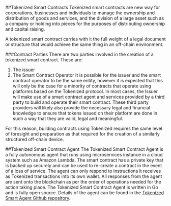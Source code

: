 ##Tokenized Smart Contracts
Tokenized smart contracts are new way for corporations, businesses and individuals to manage the ownership and distribution of goods and services, and the division of a large asset such as a company or holding into pieces for the purposes of distributing ownership and capital raising.

A tokenized smart contract carries with it the full weight of a legal document or structure that would achieve the same thing in an off-chain environment.

###Contract Parties
There are two parties involved in the creation of a tokenized smart contract. These are:
1. The issuer
2. The Smart Contract Operator
It is possible for the issuer and the smart contract operator to be the same entity, however it is expected that this will only be the case for a minority of contracts that operate using platforms based on the Tokenized protocol.
In most cases, the Issuer will make use of a smart contract agent and services provided by a third party to build and operate their smart contract. These third party providers will likely also provide the necessary legal and financial knowledge to ensure that tokens issued on their platform are done in such a way that they are valid, legal and meaningful.

For this reason, building contracts using Tokenized requires the same level of foresight and preparation as that required for the creation of a similarly structured off-chain device. 

##Tokenized Smart Contract Agent
The Tokenized Smart Contract Agent is a fully autonomous agent that runs using microservices instance in a cloud system such as Amazon Lambda. The smart contract has a private key that is backed up securely and can be used to re-create a contract in the event of a loss of service. 
The agent can only respond to instructions it receives as Tokenized transactions into its own wallet. All responses from the agent are sent onto the blockchain as per the order of operations needed for the action taking place.
The Tokenized Smart Contract Agent is written in Go and is fully open source. Details of the agent can be found in the <a href="https://github.com/tokenized/specification">Tokenized Smart Agent Github repository</a>.

